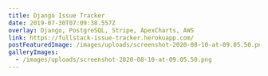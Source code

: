 ```yaml
---
title: Django Issue Tracker
date: 2019-07-30T07:09:38.557Z
overlay: Django, PostgreSQL, Stripe, ApexCharts, AWS
link: https://fullstack-issue-tracker.herokuapp.com/
postFeaturedImage: /images/uploads/screenshot-2020-08-10-at-09.05.50.png
galleryImages:
  - /images/uploads/screenshot-2020-08-10-at-09.05.50.png
---
```

